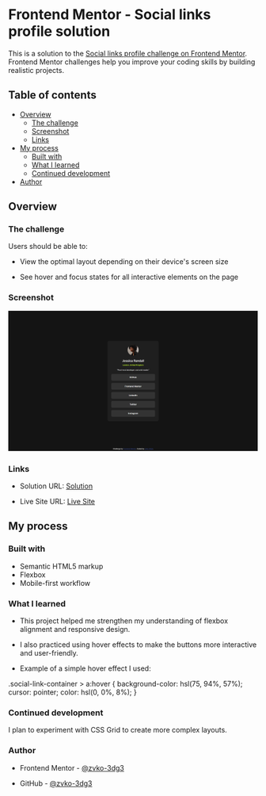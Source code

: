 # Frontend Mentor - Social links profile solution

This is a solution to the [Social links profile challenge on Frontend Mentor](https://www.frontendmentor.io/challenges/social-links-profile-UG32l9m6dQ). Frontend Mentor challenges help you improve your coding skills by building realistic projects.

## Table of contents

- [Overview](#overview)
    - [The challenge](#the-challenge)
    - [Screenshot](#screenshot)
    - [Links](#links)
- [My process](#my-process)
    - [Built with](#built-with)
    - [What I learned](#what-i-learned)
    - [Continued development](#continued-development)
- [Author](#author)

## Overview

### The challenge

Users should be able to:

- View the optimal layout depending on their device's screen size

- See hover and focus states for all interactive elements on the page

### Screenshot

![](./screenshot.png)

### Links

- Solution URL: [Solution](https://www.frontendmentor.io/solutions/responsive-social-profile-page-using-css-flexbox-J6hhoyP3h-)

- Live Site URL: [Live Site](https://zvko-3dg3.github.io/social-profile-page/)

## My process

### Built with

- Semantic HTML5 markup
- Flexbox
- Mobile-first workflow

### What I learned

- This project helped me strengthen my understanding of flexbox alignment and responsive design.

- I also practiced using hover effects to make the buttons more interactive and user-friendly.

- Example of a simple hover effect I used:

.social-link-container > a:hover {
  background-color: hsl(75, 94%, 57%);
  cursor: pointer;
  color: hsl(0, 0%, 8%);
}

### Continued development

I plan to experiment with CSS Grid to create more complex layouts.

### Author

- Frontend Mentor - [@zvko-3dg3](https://www.frontendmentor.io/profile/zvko-3dg3)

- GitHub - [@zvko-3dg3](https://github.com/zvko-3dg3)